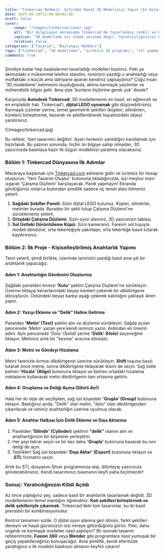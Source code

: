 ```yaml
---
title: "Tinkercad Rehberi: Sıfırdan Kendi 3D Modelinizi Yapın (En Kolay Yol)"
date: 2025-05-10T11:00:00+03:00
draft: false
cover:
    image: "/images/tinkercad-cover.jpg"
    alt: "Bir bilgisayar ekranında Tinkercad'de tasarlanmış renkli ve basit bir roket modeli"
    caption: "3D modelleme zor olmak zorunda değil. Yaratıcılığınızın kilidini açma zamanı!"
    relative: false
categories: ["Tasarım", "Başlangıç Rehberi"]
tags: ["tinkercad", "3d modelleme", "ücretsiz 3d programı", "stl yapma", "başlangıç"]
comments: true
---
```


Şimdiye kadar hep başkalarının tasarladığı modelleri bastınız. Peki ya aklınızdaki o mükemmel telefon standını, isminizin yazdığı o anahtarlığı veya mutfaktaki o küçük ama dahiyane aparatı kendiniz yapsaydınız? Çoğu insan '3D modelleme' kelimesini duyduğunda, aklına karmaşık yazılımlar ve mühendislik bilgisi gelir. Ama size 'bunların hiçbirine gerek yok' desek?

Karşınızda **Autodesk Tinkercad**: 3D modellemenin en basit, en eğlenceli ve en erişilebilir hali. Tinkercad'i, **dijital LEGO oynamak** gibi düşünebilirsiniz. Karmaşık çizimler yerine, temel geometrik şekilleri (küpleri, silindirleri, küreleri) birleştirerek, keserek ve şekillendirerek hayalinizdeki objeyi yaratırsınız.

!(/images/tinkercad.jpg)

Bu rehber, 'ben tasarımcı değilim' diyen herkesin yanıldığını kanıtlamak için hazırlandı. Bu yazının sonunda, hiçbir ön bilgiye sahip olmadan, 3D yazıcınızda basmaya hazır ilk özgün modelinizi yaratmış olacaksınız.

### Bölüm 1: Tinkercad Dünyasına İlk Adımlar

Maceraya başlamak için [Tinkercad.com](https://www.tinkercad.com) adresine gidin ve ücretsiz bir hesap oluşturun. 'Yeni Tasarım Oluştur' butonuna tıkladığınızda, sizi meşhur mavi ızgaralı 'Çalışma Düzlemi' karşılayacak. Panik yapmayın! Ekranda gördüğünüz onlarca butondan şimdilik sadece üç temel alanı bilmeniz yeterli.


1.  **Sağdaki Şekiller Paneli:** Sizin dijital LEGO kutunuz. Küpler, silindirler, metinler burada. Buradan bir şekli tutup Çalışma Düzlemi'ne sürüklemeniz yeterli.
2.  **Ortadaki Çalışma Düzlemi:** Sizin oyun alanınız, 3D yazıcınızın tablası.
3.  **Sol Üstteki Görüntüleme Küpü:** Sizin kameranız. Farenin sol tuşuyla modeli döndürür, orta tekerleğiyle yakınlaşır, orta tekerleğe basılı tutarak kaydırırsınız.

### Bölüm 2: İlk Proje - Kişiselleştirilmiş Anahtarlık Yapımı

Teori yeterli, şimdi birlikte, üzerinde isminizin yazdığı basit ama şık bir anahtarlık yapacağız.

#### Adım 1: Anahtarlığın Gövdesini Oluşturma
Sağdaki panelden kırmızı **'Kutu'** şeklini Çalışma Düzlemi'ne sürükleyin. Üzerine tıklayıp kenarlarındaki beyaz kareleri çekerek bir dikdörtgene dönüştürün. Üstündeki beyaz kareyi aşağı çekerek kalınlığını yaklaşık 4mm yapın.


#### Adım 2: Yazıyı Ekleme ve "Delik" Haline Getirme
Panelden **'Metin' (Text)** şeklini alın ve düzleme sürükleyin. Sağda açılan pencerede 'Metin' yazan yere kendi isminizi yazın. Ardından en önemli adım: Aynı pencerede 'Dolu' (Solid) yerine **'Delik' (Hole)** seçeneğine tıklayın. Metniniz artık bir "kesme" aracına dönüştü.


#### Adım 3: Metni ve Gövdeyi Hizalama
Metni farenizle kırmızı dikdörtgenin üzerine sürükleyin. **Shift** tuşuna basılı tutarak önce metne, sonra dikdörtgene tıklayarak ikisini de seçin. Sağ üstte beliren **'Hizala' (Align)** butonuna tıklayın ve beliren ortadaki hizalama noktalarını kullanarak metni dikdörtgenin tam ortasına getirin.


#### Adım 4: Gruplama ve Deliği Açma (Sihirli An!)
Hala her iki obje de seçiliyken, sağ üst köşedeki **'Grupla' (Group)** butonuna tıklayın. Bastığınız anda, "Delik" olan metin, "dolu" olan dikdörtgenden çıkarılacak ve isminiz anahtarlığın üzerine oyulmuş olacak.


#### Adım 5: Anahtar Halkası İçin Delik Ekleme ve Dışa Aktarma
1.  Panelden **'Silindir' (Cylinder)** şeklinin **"delik"** olanını alın ve anahtarlığınızın bir köşesine yerleştirin.
2.  Her şeyi tekrar seçin ve bir kez daha **'Grupla'** butonuna basarak bu son deliği de açın.
3.  Tebrikler! Sağ üst köşedeki **'Dışa Aktar' (Export)** butonuna tıklayın ve **.STL** formatını seçin.

Artık bu STL dosyasını Slicer programınıza atıp, dilimleyip yazıcınıza gönderebilirsiniz. Kendi tasarımınızı basmanın keyfi paha biçilmezdir!

### Sonuç: Yaratıcılığınızın Kilidi Açıldı

Az önce yaptığınız şey, sadece basit bir anahtarlık tasarlamak değildi. 3D modellemenin temel mantığını öğrendiniz: **Katı şekilleri birleştirmek ve delik şekilleriyle çıkarmak.** Tinkercad'deki tüm tasarımlar, bu iki basit prensibin bir kombinasyonudur.

Kontrol tamamen sizde. O dijital oyun alanına geri dönün, farklı şekilleri deneyin ve hayal gücünüzün sizi nereye götürdüğünü görün. Peki, daha organik ve karmaşık modeller nasıl yapılıyor? Bir sonraki tasarım rehberimizde, **Fusion 360** veya **Blender** gibi programlara nasıl yumuşak bir geçiş yapabileceğinizi konuşacağız. Ama şimdilik, kendi ellerinizle yarattığınız o ilk modelin baskısını almanın keyfini çıkarın!